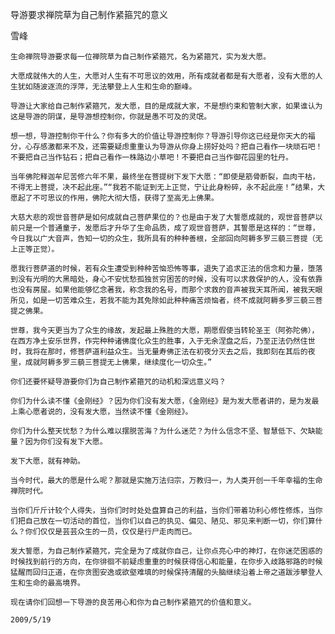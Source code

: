 导游要求禅院草为自己制作紧箍咒的意义
 
雪峰

    
    生命禅院导游要求每一位禅院草为自己制作紧箍咒，名为紧箍咒，实为发大愿。

    大愿成就伟大的人生，大愿对人生有不可思议的效用，所有成就者都是有大愿者，没有大愿的人生犹如随波逐流的浮萍，无法攀登上人生和生命的巅峰。

    导游让大家给自己制作紧箍咒，发大愿，目的是成就大家，不是想约束和管制大家，如果谁认为这是导游的阴谋，是导游想控制你，你就是愚不可及的灵氓。

    想一想，导游控制你干什么？你有多大的价值让导游控制你？导游引导你这已经是你天大的福分，心存感激都来不及，还需要疑虑重重认为导游从你身上捞好处吗？把自己看作一块顽石吧！不要把自己当作钻石；把自己看作一株路边小草吧！不要把自己当作御花园里的牡丹。

    当年佛陀释迦牟尼苦修六年不果，最终坐在菩提树下发下大愿：“即使是筋骨断裂，血肉干枯，不得无上菩提，决不起此座。”“我若不能证到无上正觉，宁让此身粉碎，永不起此座！”结果，大愿起了不可思议的作用，佛陀大彻大悟，获得了至高无上佛果。

    大慈大悲的观世音菩萨是如何成就自己菩萨果位的？也是由于发了大誓愿成就的，观世音菩萨以前只是一个普通童子，发愿后才升华了生命品质，成了观世音菩萨，其誓愿是这样的：“世尊，今日我以广大音声，告知一切的众生，我所具有的种种善根，全部回向阿耨多罗三藐三菩提（无上正等正觉）。

    愿我行菩萨道的时候，若有众生遭受到种种苦恼恐怖等事，退失了追求正法的信念和力量，堕落到没有光明的大黑暗处，身心不安忧愁孤独贫穷困苦的时候，没有可以求救保护的人，没有依靠也没有房屋。如果他能够忆念著我，称念我的名号，而那个求救的音声被我天耳所闻，被我天眼所见，如是一切苦难众生，若我不能为其免除如此种种痛苦烦恼者，终不成就阿耨多罗三藐三菩提之佛果。

    世尊，我今天更当为了众生的缘故，发起最上殊胜的大愿，期愿假使当转轮圣王（阿弥陀佛），在西方净土安乐世界，作完种种诸佛度化众生的胜事，入于无余涅盘之后，乃至正法仍然住世时，我将在那时，修菩萨道利益众生。当无量寿佛正法在初夜分灭去之后，我即刻在其后的夜里，成就阿耨多罗三藐三菩提无上佛果，继续度化一切众生。”

    你们还要怀疑导游要你们为自己制作紧箍咒的动机和深远意义吗？

    你们为什么读不懂《金刚经》？因为你们没有发大愿，《金刚经》是为发大愿者讲的，是为发最上乘心愿者说的，没有发大愿，当然读不懂《金刚经》。

    你们为什么整天忧愁？为什么难以摆脱苦海？为什么迷茫？为什么信念不坚、智慧低下、欠缺能量？因为你们没有发下大愿。

    发下大愿，就有神助。

    当今时代，最大的愿是什么呢？那就是实施万法归宗，万教归一，为人类开创一千年幸福的生命禅院时代。

    当你们斤斤计较个人得失，当你们时时处处盘算自己的利益，当你们带着功利心修性修炼，当你们把自己放在一切活动的首位，当你们以自己的执见、偏见、陋见、邪见来判断一切，你们算什么？你们仅仅是芸芸众生的一员，仅仅是行尸走肉而已。

    发大誓愿，为自己制作紧箍咒，完全是为了成就你自己，让你点亮心中的神灯，在你迷茫困惑的时候找到前行的方向，在你徘徊不前疑虑重重的时候获得信心和能量，在你步入歧路邪路的时候猛醒而回归正道，在你贪图安逸或欲壑难填的时候保持清醒的头脑继续沿着上帝之道跋涉攀登人生和生命的最高境界。

    现在请你们回想一下导游的良苦用心和你为自己制作紧箍咒的价值和意义。

    2009/5/19
 


